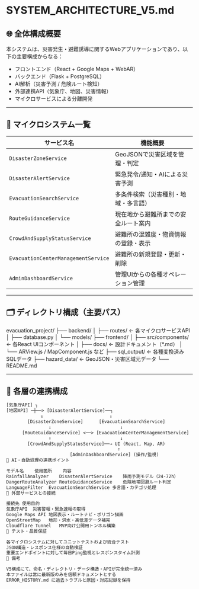 # SYSTEM_ARCHITECTURE_V5.md

## 🌐 全体構成概要

本システムは、災害発生・避難誘導に関するWebアプリケーションであり、以下の主要構成からなる：

- フロントエンド（React + Google Maps + WebAR）
- バックエンド（Flask + PostgreSQL）
- AI解析（災害予測 / 危険ルート検知）
- 外部連携API（気象庁、地図、災害情報）
- マイクロサービスによる分離開発

---

## 🧩 マイクロシステム一覧

| サービス名                          | 機能概要                             |
| ----------------------------------- | ------------------------------------ |
| `DisasterZoneService`               | GeoJSONで災害区域を管理・判定        |
| `DisasterAlertService`              | 緊急発令/通知・AIによる災害予測      |
| `EvacuationSearchService`           | 多条件検索（災害種別・地域・多言語） |
| `RouteGuidanceService`              | 現在地から避難所までの安全ルート案内 |
| `CrowdAndSupplyStatusService`       | 避難所の混雑度・物資情報の登録・表示 |
| `EvacuationCenterManagementService` | 避難所の新規登録・更新・削除         |
| `AdminDashboardService`             | 管理UIからの各種オペレーション管理   |

---

## 🗂 ディレクトリ構成（主要パス）

evacuation_project/
├── backend/
│ ├── routes/ ← 各マイクロサービスAPI
│ ├── database.py
│ └── models/
├── frontend/
│ ├── src/components/ ← 各React UIコンポーネント
│ ├── docs/ ← 設計ドキュメント（\*.md）
│ └── ARView.js / MapComponent.js など
├── sql_output/ ← 各種変換済みSQLデータ
├── hazard_data/ ← GeoJSON・災害区域元データ
└── README.md

---

## 🔗 各層の連携構成

```txt
[気象庁API] ┐
[地図API] ─┼──> [DisasterAlertService]──┐
             ↓                         ↓
        [DisasterZoneService]      [EvacuationSearchService]
                ↓                          ↓
      [RouteGuidanceService] <──> [EvacuationCenterManagementService]
                ↑                          ↓
        [CrowdAndSupplyStatusService]──→ UI (React, Map, AR)
                                          ↑
                        [AdminDashboardService] (操作/監視)
🧠 AI・自動処理の連携ポイント

モデル名	使用箇所	内容
RainfallAnalyzer	DisasterAlertService	降雨予測モデル（24-72h）
DangerRouteAnalyzer	RouteGuidanceService	危険地帯回避ルート判定
LanguageFilter	EvacuationSearchService	多言語・カテゴリ処理
📡 外部サービスとの接続

接続先	使用目的
気象庁API	災害警報・緊急速報の取得
Google Maps API	地図表示・ルートナビ・ポリゴン描画
OpenStreetMap	地形・洪水・高低差データ補完
Cloudflare Tunnel	MVP向け公開用トンネル構築
🧪 テスト・品質保証

各マイクロシステムに対してユニットテストおよび統合テスト
JSON構造・レスポンス仕様の自動検証
重要エンドポイントに対して毎日Ping監視とレスポンスタイム計測
📝 備考

V5構成にて、命名・ディレクトリ・データ構造・APIが完全統一済み
本ファイルは常に最新版のみを信頼ドキュメントとする
ERROR_HISTORY.md に過去トラブルと原因・対応記録を保持
```
